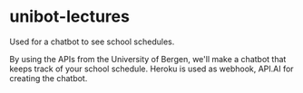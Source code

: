 # unibot-lectures
Used for a chatbot to see school schedules.

By using the APIs from the University of Bergen, we'll make a chatbot that keeps track of your school schedule.
Heroku is used as webhook, API.AI for creating the chatbot.
